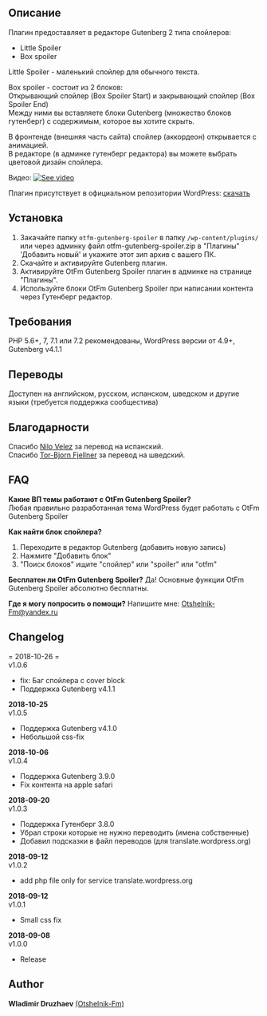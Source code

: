 ## Описание  

Плагин предоставляет в редакторе Gutenberg 2 типа спойлеров:  

* Little Spoiler  
* Box spoiler  

Little Spoiler - маленький спойлер для обычного текста.  

Box spoiler - состоит из 2 блоков:  
Открывающий спойлер (Box Spoiler Start) и закрывающий спойлер (Box Spoiler End)  
Между ними вы вставляете блоки Gutenberg (множество блоков гутенберг) с содержимым, которое вы хотите скрыть.  

В фронтенде (внешняя часть сайта) спойлер (аккордеон) открывается с анимацией.  
В редакторе (в админке гутенберг редактора) вы можете выбрать цветовой дизайн спойлера.  

Видео:
[![See video](http://img.youtube.com/vi/IrC1yVttMho/0.jpg)](http://www.youtube.com/watch?v=IrC1yVttMho "See video")  


Плагин присутствует в официальном репозитории WordPress: [скачать](https://wordpress.org/plugins/otfm-gutenberg-spoiler/)  


## Установка  

1. Закачайте папку `otfm-gutenberg-spoiler` в папку `/wp-content/plugins/` или через админку файл otfm-gutenberg-spoiler.zip в "Плагины" 'Добавить новый' и укажите этот зип архив с вашего ПК.  
2. Скачайте и активируйте Gutenberg плагин.  
3. Активируйте OtFm Gutenberg Spoiler плагин в админке на странице "Плагины".  
4. Используйте блоки OtFm Gutenberg Spoiler при написании контента через Гутенберг редактор.  


## Требования  

PHP 5.6+, 7, 7.1 или 7.2 рекомендованы, WordPress версии от 4.9+, Gutenberg v4.1.1


## Переводы  

Доступен на английском, русском, испанском, шведском и другие языки (требуется поддержка сообщестива)


## Благодарности  
Спасибо [Nilo Velez](https://profiles.wordpress.org/nilovelez/) за перевод на испанский.  
Спасибо [Tor-Bjorn Fjellner](https://profiles.wordpress.org/tobifjellner/) за перевод на шведский.    


## FAQ  

**Какие ВП темы работают с OtFm Gutenberg Spoiler?**  
Любая правильно разработанная тема WordPress будет работать с OtFm Gutenberg Spoiler  

**Как найти блок спойлера?**  
1. Переходите в редактор Gutenberg (добавить новую запись)  
2. Нажмите "Добавить блок"  
3. "Поиск блоков" ищите "спойлер" или "spoiler" или "otfm"  

**Бесплатен ли OtFm Gutenberg Spoiler?**
Да! Основные функции OtFm Gutenberg Spoiler абсолютно бесплатны.

**Где я могу попросить о помощи?**
Напишите мне: Otshelnik-Fm@yandex.ru  


## Changelog  
= 2018-10-26 =  
v1.0.6  
* fix: Баг спойлера с cover block  
* Поддержка Gutenberg v4.1.1  


**2018-10-25**  
v1.0.5  
* Поддержка Gutenberg v4.1.0  
* Небольшой css-fix  


**2018-10-06**  
v1.0.4  
* Поддержка Gutenberg 3.9.0  
* Fix контента на apple safari  


**2018-09-20**  
v1.0.3  
* Поддержка Гутенберг 3.8.0  
* Убрал строки которые не нужно переводить (имена собственные)  
* Добавил подсказки в файл переводов (для translate.wordpress.org)  


**2018-09-12**  
v1.0.2  
* add php file only for service translate.wordpress.org  


**2018-09-12**  
v1.0.1    
* Small css fix


**2018-09-08**  
v1.0.0  
* Release  


## Author

**Wladimir Druzhaev** [(Otshelnik-Fm)](https://otshelnik-fm.ru/)